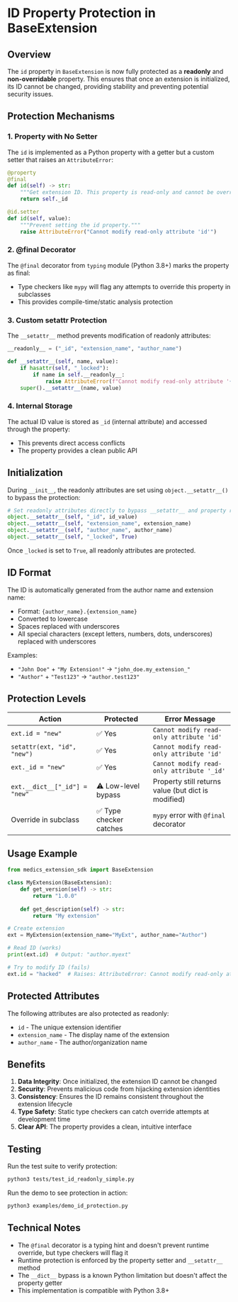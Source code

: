 # ID Property Protection in BaseExtension

## Overview

The `id` property in `BaseExtension` is now fully protected as a **readonly** and **non-overridable** property. This ensures that once an extension is initialized, its ID cannot be changed, providing stability and preventing potential security issues.

## Protection Mechanisms

### 1. Property with No Setter
The `id` is implemented as a Python property with a getter but a custom setter that raises an `AttributeError`:

```python
@property
@final
def id(self) -> str:
    """Get extension ID. This property is read-only and cannot be overridden."""
    return self._id

@id.setter
def id(self, value):
    """Prevent setting the id property."""
    raise AttributeError("Cannot modify read-only attribute 'id'")
```

### 2. @final Decorator
The `@final` decorator from `typing` module (Python 3.8+) marks the property as final:
- Type checkers like `mypy` will flag any attempts to override this property in subclasses
- This provides compile-time/static analysis protection

### 3. Custom __setattr__ Protection
The `__setattr__` method prevents modification of readonly attributes:

```python
__readonly__ = ("_id", "extension_name", "author_name")

def __setattr__(self, name, value):
    if hasattr(self, "_locked"): 
        if name in self.__readonly__:
            raise AttributeError(f"Cannot modify read-only attribute '{name}'")
    super().__setattr__(name, value)
```

### 4. Internal Storage
The actual ID value is stored as `_id` (internal attribute) and accessed through the property:
- This prevents direct access conflicts
- The property provides a clean public API

## Initialization

During `__init__`, the readonly attributes are set using `object.__setattr__()` to bypass the protection:

```python
# Set readonly attributes directly to bypass __setattr__ and property restrictions
object.__setattr__(self, "_id", id_value)
object.__setattr__(self, "extension_name", extension_name)
object.__setattr__(self, "author_name", author_name)
object.__setattr__(self, "_locked", True)
```

Once `_locked` is set to `True`, all readonly attributes are protected.

## ID Format

The ID is automatically generated from the author name and extension name:
- Format: `{author_name}.{extension_name}`
- Converted to lowercase
- Spaces replaced with underscores
- All special characters (except letters, numbers, dots, underscores) replaced with underscores

Examples:
- `"John Doe"` + `"My Extension!"` → `"john_doe.my_extension_"`
- `"Author"` + `"Test123"` → `"author.test123"`

## Protection Levels

| Action | Protected | Error Message |
|--------|-----------|---------------|
| `ext.id = "new"` | ✅ Yes | `Cannot modify read-only attribute 'id'` |
| `setattr(ext, "id", "new")` | ✅ Yes | `Cannot modify read-only attribute 'id'` |
| `ext._id = "new"` | ✅ Yes | `Cannot modify read-only attribute '_id'` |
| `ext.__dict__["_id"] = "new"` | ⚠️ Low-level bypass | Property still returns value (but dict is modified) |
| Override in subclass | ✅ Type checker catches | `mypy` error with `@final` decorator |

## Usage Example

```python
from medics_extension_sdk import BaseExtension

class MyExtension(BaseExtension):
    def get_version(self) -> str:
        return "1.0.0"
    
    def get_description(self) -> str:
        return "My extension"

# Create extension
ext = MyExtension(extension_name="MyExt", author_name="Author")

# Read ID (works)
print(ext.id)  # Output: "author.myext"

# Try to modify ID (fails)
ext.id = "hacked"  # Raises: AttributeError: Cannot modify read-only attribute 'id'
```

## Protected Attributes

The following attributes are also protected as readonly:
- `id` - The unique extension identifier
- `extension_name` - The display name of the extension
- `author_name` - The author/organization name

## Benefits

1. **Data Integrity**: Once initialized, the extension ID cannot be changed
2. **Security**: Prevents malicious code from hijacking extension identities
3. **Consistency**: Ensures the ID remains consistent throughout the extension lifecycle
4. **Type Safety**: Static type checkers can catch override attempts at development time
5. **Clear API**: The property provides a clean, intuitive interface

## Testing

Run the test suite to verify protection:
```bash
python3 tests/test_id_readonly_simple.py
```

Run the demo to see protection in action:
```bash
python3 examples/demo_id_protection.py
```

## Technical Notes

- The `@final` decorator is a typing hint and doesn't prevent runtime override, but type checkers will flag it
- Runtime protection is enforced by the property setter and `__setattr__` method
- The `__dict__` bypass is a known Python limitation but doesn't affect the property getter
- This implementation is compatible with Python 3.8+
